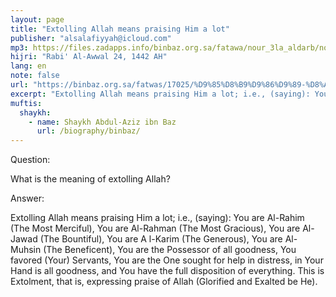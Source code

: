 ```yaml
---
layout: page
title: "Extolling Allah means praising Him a lot"
publisher: "alsalafiyyah@icloud.com"
mp3: https://files.zadapps.info/binbaz.org.sa/fatawa/nour_3la_aldarb/nour_849/nour_84912.mp3
hijri: "Rabi' Al-Awwal 24, 1442 AH"
lang: en
note: false
url: "https://binbaz.org.sa/fatwas/17025/%D9%85%D8%B9%D9%86%D9%89-%D8%A7%D9%84%D8%AA%D9%85%D8%AC%D9%8A%D8%AF-%D9%84%D9%84%D9%87"
excerpt: "Extolling Allah means praising Him a lot; i.e., (saying): You are Al-Rahim (The Most Merciful), You are Al-Rahman (The Most Gracious), You are Al-Jawad (The Bountiful), You are A l-Karim (The Generous), You are Al-Muhsin (The Beneficent)"
muftis:
  shaykh: 
    - name: Shaykh Abdul-Aziz ibn Baz
      url: /biography/binbaz/
---
```


Question:

What is the meaning of extolling Allah? 

Answer:

Extolling Allah means praising Him a lot; i.e., (saying): You are Al-Rahim (The Most Merciful), You are Al-Rahman (The Most Gracious), You are Al-Jawad (The Bountiful), You are A l-Karim (The Generous), You are Al-Muhsin (The Beneficent), You are the Possessor of all goodness, You favored (Your) Servants, You are the One sought for help in distress, in Your Hand is all goodness, and You have the full disposition of everything. This is Extolment, that is, expressing praise of Allah (Glorified and Exalted be He).

